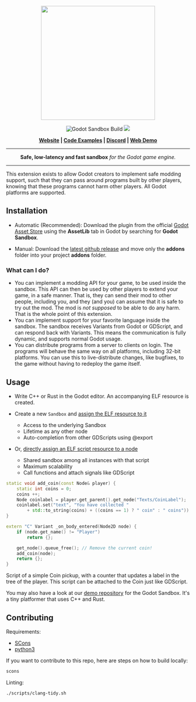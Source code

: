 <p align="center">
<img src="https://github.com/libriscv/godot-sandbox/blob/main/banner.png?raw=true" width="312px"/>
</p>
<p align="center">

<p align="center">
        <img src="https://github.com/libriscv/godot-sandbox/actions/workflows/runner.yml/badge.svg?branch=main"
            alt="Godot Sandbox Build"></a>
        <img src="https://img.shields.io/badge/Godot-4.2-%23478cbf?logo=godot-engine&logoColor=white" />
</p>

<p align = "center">
    <strong>
        <a href="https://libriscv.no">Website</a> | <a href="https://libriscv.no/docs/godot/cppexamples">Code Examples</a> | <a href="https://discord.gg/n4GcXr66X5">Discord</a> | <a href="https://gonzerelli.itch.io/demo">Web Demo</a>
    </strong>
</p>


-----

<p align = "center">
<b>Safe, low-latency and fast sandbox</b>
<i>for the Godot game engine.</i>
</p>

-----

This extension exists to allow Godot creators to implement safe modding support, such that they can pass around programs built by other players, knowing that these programs cannot harm other players. All Godot platforms are supported.


## Installation

- Automatic (Recommended): Download the plugin from the official [Godot Asset Store](.) using the **AssetLib** tab in Godot by searching for **Godot Sandbox**.

- Manual: Download the [latest github release](https://github.com/libriscv/godot-sandbox/releases/latest) and move only the **addons** folder into your project **addons** folder.

### What can I do?

- You can implement a modding API for your game, to be used inside the sandbox. This API can then be used by other players to extend your game, in a safe manner. That is, they can send their mod to other people, including you, and they (and you) can assume that it is safe to try out the mod. The mod is *not supposed* to be able to do any harm. That is the whole point of this extension.
- You can implement support for your favorite language inside the sandbox. The sandbox receives Variants from Godot or GDScript, and can respond back with Variants. This means the communication is fully dynamic, and supports normal Godot usage.
- You can distribute programs from a server to clients on login. The programs will behave the same way on all platforms, including 32-bit platforms. You can use this to live-distribute changes, like bugfixes, to the game without having to redeploy the game itself.

## Usage

- Write C++ or Rust in the Godot editor. An accompanying ELF resource is created.

- Create a new `Sandbox` and [assign the ELF resource to it](https://libriscv.no/docs/godot/sandbox/#create-a-sandbox)
	- Access to the underlying Sandbox
	- Lifetime as any other node
	- Auto-completion from other GDScripts using @export

- Or, [directly assign an ELF script resource to a node](https://libriscv.no/docs/godot/sandbox/#using-programs-directly-as-scripts)
	- Shared sandbox among all instances with that script
	- Maximum scalability
	- Call functions and attach signals like GDScript

```C++
static void add_coin(const Node& player) {
	static int coins = 0;
	coins ++;
	Node coinlabel = player.get_parent().get_node("Texts/CoinLabel");
	coinlabel.set("text", "You have collected "
		+ std::to_string(coins) + ((coins == 1) ? " coin" : " coins"));
}

extern "C" Variant _on_body_entered(Node2D node) {
	if (node.get_name() != "Player")
		return {};

	get_node().queue_free(); // Remove the current coin!
	add_coin(node);
	return {};
}
```

Script of a simple Coin pickup, with a counter that updates a label in the tree of the player. This script can be attached to the Coin just like GDScript.

You may also have a look at our [demo repository](https://github.com/libriscv/godot-sandbox-demo) for the Godot Sandbox. It's a tiny platformer that uses C++ and Rust.

## Contributing

Requirements:
- [SCons](https://www.scons.org)
- [python3](https://www.python.org)

If you want to contribute to this repo, here are steps on how to build locally:

```sh
scons
```

Linting:

```sh
./scripts/clang-tidy.sh
```
